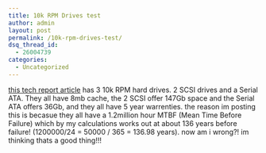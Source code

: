 ```yaml
---
title: 10k RPM Drives test
author: admin
layout: post
permalink: /10k-rpm-drives-test/
dsq_thread_id:
  - 26004739
categories:
  - Uncategorized
---
```

[this tech report article][1] has 3 10k RPM hard drives. 2 SCSI drives and a Serial ATA. They all have 8mb cache, the 2 SCSI offer 147Gb space and the Serial ATA offers 36Gb, and they all have 5 year warrenties. the reason im posting this is becasue they all have a 1.2million hour MTBF (Mean Time Before Failure) which by my calculations works out at about 136 years before failure! (1200000/24 = 50000 / 365 = 136.98 years). now am i wrong?! im thinking thats a good thing!!!

 [1]: http://www.tech-report.com/reviews/2003q2/10k-comparo/index.x?pg=1